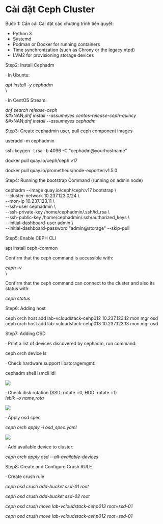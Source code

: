 # Cài đặt Ceph Cluster

Bước  1: Cần cái Cài đặt các chương trình tiên quyết:

* Python 3
* Systemd
* Podman or Docker for running containers
* Time synchronization (such as Chrony or the legacy ntpd)
* LVM2 for provisioning storage devices

Step2: Install Cephadm

·         In Ubuntu:

_apt install -y cephadm_\
\


·         In CentOS Stream:

_dnf search release-ceph_\
&#xNAN;_&#x64;nf install --assumeyes centos-release-ceph-quincy_\
&#xNAN;_&#x64;nf install --assumeyes cephadm_

Step3: Create cephadmin user, pull ceph component images

useradd -m cephadmin

ssh-keygen -t rsa -b 4096 -C "cephadm@yourhostname"

docker pull quay.io/ceph/ceph:v17

docker pull quay.io/prometheus/node-exporter:v1.5.0

 

Step4: Running the bootstrap Command (running on admin node)

cephadm --image quay.io/ceph/ceph:v17 bootstrap \\\
 \--cluster-network 10.237.123.0/24 \\\
 \--mon-ip 10.237.123.11 \\\
 \--ssh-user cephadmin \\\
 \--ssh-private-key /home/cephadmin/.ssh/id\_rsa \\\
 \--ssh-public-key /home/cephadmin/.ssh/authorized\_keys \\\
 \--initial-dashboard-user admin \\\
 \--initial-dashboard-password "admin@storage" --skip-pull

 

Step5: Enable CEPH CLI

apt install ceph-common

Confirm that the ceph command is accessible with:

_ceph -v_\
\


Confirm that the ceph command can connect to the cluster and also its status with:

_ceph status_

 

Step6: Adding host

 

ceph orch host add lab-vcloudstack-cehp012 10.237.123.12 mon mgr osd\
ceph orch host add lab-vcloudstack-cehp013 10.237.123.13 mon mgr osd

 

Step7: Adding OSD

·         Print a list of devices discovered by cephadm, run command:

ceph orch device ls

·         Check hardware support libstoragemgmt:

cephadm shell lsmcli ldl

 

![](https://docs.vngcloud.vn/vng-cloud-document/vn/vcloudstack/cau-hinh-he-thong-cho-partner/file:/C:/Users/LAP14997-local/AppData/Local/Packages/oice_16_974fa576_32c1d314_195d/AC/Temp/msohtmlclip1/01/clip_image002.png)

 

·         Check disk rotation (SSD: rotate =0, HDD: rotate =1)\
            _lsblk -o name,rota_

 

![](https://docs.vngcloud.vn/vng-cloud-document/vn/vcloudstack/cau-hinh-he-thong-cho-partner/file:/C:/Users/LAP14997-local/AppData/Local/Packages/oice_16_974fa576_32c1d314_195d/AC/Temp/msohtmlclip1/01/clip_image004.png)

·         Apply osd spec

_ceph orch apply -i osd\_spec.yaml_

 

![](https://docs.vngcloud.vn/vng-cloud-document/vn/vcloudstack/cau-hinh-he-thong-cho-partner/file:/C:/Users/LAP14997-local/AppData/Local/Packages/oice_16_974fa576_32c1d314_195d/AC/Temp/msohtmlclip1/01/clip_image005.png)

 

·         Add available device to cluster:

_ceph orch apply osd --all-available-devices_

 

Step8: Create and Configure Crush RULE

·         Create crush rule

_ceph osd crush add-bucket ssd-01 root_

_ceph osd crush add-bucket ssd-02 root_

_ceph osd crush move lab-vcloudstack-cehp013 root=ssd-01_

_ceph osd crush move lab-vcloudstack-cehp012 root=ssd-01_

 
